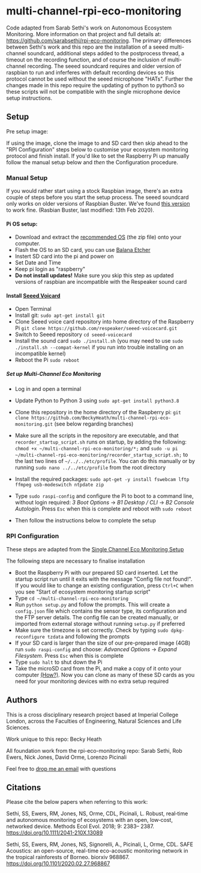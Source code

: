 # multi-channel-rpi-eco-monitoring

Code adapted from Sarab Sethi's work on Autonomous Ecosystem Monitoring. More information on that project and full details at: https://github.com/sarabsethi/rpi-eco-monitoring. The primary differences between Sethi's work and this repo are the installation of a seeed multi-channel soundcard, additional steps added to the postprocess thread, a timeout on the recording function, and of course the inclusion of multi-channel recording. The seeed soundcard requires and older version of raspbian to run and inferferes with default recording devices so this protocol cannot be used without the seeed microphone "HATs". Further the changes made in this repo require the updating of python to python3 so these scripts will not be compatible with the single microphone device setup instructions. 

## Setup 

Pre setup image: 

If using the image, clone the image to and SD card then skip ahead to the "RPI Configuration" steps below to customise your ecosystem monitoring protocol and finish install. If you'd like to set the Raspberry Pi up manually follow the manual setup below and *then* the Configuration procedure. 

### Manual Setup 

If you would rather start using a stock Raspbian image, there's an extra couple of steps before you start the setup process. The seeed soundcard only works on older versions of Raspbian Buster. We've found [this version](https://downloads.raspberrypi.org/raspbian_full/images/raspbian_full-2020-02-14/) to work fine. (Rasbian Buster, last modified: 13th Feb 2020).

#### Pi OS setup: 

* Download and extract the [recommended OS](https://downloads.raspberrypi.org/raspbian_full/images/raspbian_full-2020-02-14/) (the zip file) onto your computer.
* Flash the OS to an SD card, you can use [Balana Etcher](https://www.balena.io/etcher/)
* Instert SD card into the pi and power on 
* Set Date and Time 
* Keep pi login as "raspberry"
* **Do not install updates!** Make sure you skip this step as updated versions of raspbian are incompatible with the Respeaker sound card

#### Install [Seeed Voicard](https://wiki.seeedstudio.com/ReSpeaker_6-Mic_Circular_Array_kit_for_Raspberry_Pi/)

* Open Terminal
* Install git: ``sudo apt-get install git``
* Clone Seeed voice card repository into home directory of the Raspberry Pi ``git clone https://github.com/respeaker/seeed-voicecard.git``
* Switch to Seeed repository ``cd seeed-voicecard``
* Install the sound card ``sudo ./install.sh`` (you may need to use ``sudo ./install.sh --compat-kernel`` if you run into trouble installing on an incompatible kernel)
* Reboot the Pi ``sudo reboot``

##### Set up Multi-Channel Eco Monitoring

* Log in and open a terminal
* Update Python to Python 3 using ``sudo apt-get install python3.8``
* Clone this repository in the home directory of the Raspberry pi: ``git clone https://github.com/BeckyHeath/multi-channel-rpi-eco-monitoring.git`` (see below regarding branches)
* Make sure all the scripts in the repository are executable, and that ``recorder_startup_script.sh`` runs on startup, by adding the following: ``chmod +x ~/multi-channel-rpi-eco-monitoring/*;`` and ``sudo -u pi ~/multi-channel-rpi-eco-monitoring/recorder_startup_script.sh;`` to the last two lines of ``~/../../etc/profile``. You can do this manually or by running ``sudo nano ../../etc/profile`` from the root directory
* Install the required packages: ``sudo apt-get -y install fswebcam lftp ffmpeg usb-modeswitch ntpdate zip``
* Type ``sudo raspi-config`` and configure the Pi to boot to a command line, without login required: _3 Boot Options_ -> _B1 Desktop / CLI_ -> _B2 Console Autologin_. Press ``Esc`` when this is complete and reboot with ``sudo reboot``

* Then follow the instructions below to complete the setup

### RPI Configuration

These steps are adapted from the [Single Channel Eco Monitoring Setup](https://github.com/sarabsethi/rpi-eco-monitoring)

The following steps are necessary to finalise installation


* Boot the Raspberry Pi with our prepared SD card inserted. Let the startup script run until it exits with the message "Config file not found!". If you would like to change an existing configuration, press ``Ctrl+C`` when you see "Start of ecosystem monitoring startup script"
* Type ``cd ~/multi-channel-rpi-eco-monitoring``
* Run ``python setup.py`` and follow the prompts. This will create a ``config.json`` file which contains the sensor type, its configuration and the FTP server details. The config file can be created manually, or imported from external storage without running ``setup.py`` if preferred
* Make sure the timezone is set correctly. Check by typing ``sudo dpkg-reconfigure tzdata`` and following the prompts
* If your SD card is larger than the size of our pre-prepared image (4GB) run ``sudo raspi-config`` and choose: _Advanced Options_ -> _Expand Filesystem_. Press ``Esc`` when this is complete
* Type ``sudo halt`` to shut down the Pi
* Take the microSD card from the Pi, and make a copy of it onto your computer [(How?)](https://www.raspberrypi.org/documentation/installation/installing-images/). Now you can clone as many of these SD cards as you need for your monitoring devices with no extra setup required


## Authors
This is a cross disciplinary research project based at Imperial College London, across the Faculties of Engineering, Natural Sciences and Life Sciences.

Work unique to this repo: Becky Heath 

All foundation work from the rpi-eco-monitoring repo: Sarab Sethi, Rob Ewers, Nick Jones, David Orme, Lorenzo Picinali

Feel free to [drop me an email](mailto:r.heath18@imperial.ac.uk) with questions 


## Citations
Please cite the below papers when referring to this work:

Sethi, SS, Ewers, RM, Jones, NS, Orme, CDL, Picinali, L. Robust, real‐time and autonomous monitoring of ecosystems with an open, low‐cost, networked device. Methods Ecol Evol. 2018; 9: 2383– 2387. https://doi.org/10.1111/2041-210X.13089 

Sethi, SS, Ewers, RM, Jones, NS, Signorelli, A., Picinali, L, Orme, CDL. SAFE Acoustics: an open-source, real-time eco-acoustic monitoring network in the tropical rainforests of Borneo. biorxiv 968867. https://doi.org/10.1101/2020.02.27.968867

